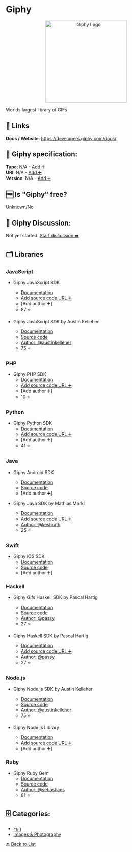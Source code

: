 # Giphy
<p align="center">
    <img width="256" src="https://raw.githubusercontent.com/apis-list/apis-list/main/apis/giphy/logo_256x256.png" alt="Giphy Logo"/>
</p>
Worlds largest library of GIFs

##  🔗 Links
**Docs / Website**: https://developers.giphy.com/docs/

## 🧬 Giphy specification:
**Type**: N/A - [Add ➕](https://github.com/apis-list/apis-list/edit/main/apis-list.yaml)  
**URI**: N/A - [Add ➕](https://github.com/apis-list/apis-list/edit/main/apis-list.yaml)  
**Version**: N/A - [Add ➕](https://github.com/apis-list/apis-list/edit/main/apis-list.yaml)

## 🆓 Is "Giphy" free?
Unknown/No  

## 💬 Giphy Discussion:
Not yet started. [Start discussion ➡️](https://github.com/apis-list/apis-list/discussions/new)

## 🗂️ Libraries
### JavaScript
- Giphy JavaScript SDK
    - [Documentation](https://github.com/Giphy/giphy-js-sdk-core)
    - [Add source code URL ➕]()
    - [Add author ➕]
    - 87 ⭐

- Giphy JavaScript SDK by Austin Kelleher
    - [Documentation](https://libraries.io/npm/giphy-api)
    - [Source code](https://github.com/austinkelleher/giphy-api)
    - [Author: @austinkelleher](https://github.com/austinkelleher)
    - 75 ⭐

### PHP
- Giphy PHP SDK
    - [Documentation](https://github.com/Giphy/giphy-php-client)
    - [Add source code URL ➕]()
    - [Add author ➕]
    - 10 ⭐

### Python
- Giphy Python SDK
    - [Documentation](https://github.com/Giphy/giphy-python-client)
    - [Add source code URL ➕]()
    - [Add author ➕]
    - 41 ⭐

### Java
- Giphy Android SDK 
    - [Documentation](https://developers.giphy.com/docs/sdk/#android)
    - [Source code](https://github.com/Giphy/giphy-android-sdk-core)
    - [Add author ➕]

- Giphy Java SDK by Mathias Markl
    - [Documentation](https://github.com/keshrath/Giphy4J)
    - [Add source code URL ➕]()
    - [Author: @keshrath](https://github.com/keshrath)
    - 25 ⭐

### Swift
- Giphy iOS SDK 
    - [Documentation](https://developers.giphy.com/docs/sdk#ios)
    - [Source code](https://github.com/Giphy/giphy-ios-sdk-core)
    - [Add author ➕]

### Haskell
- Giphy Gifs Haskell SDK by Pascal Hartig 
    - [Documentation](https://www.stackage.org/nightly-2016-10-24/package/giphy-api-0.5.0.0)
    - [Source code](https://github.com/passy/giphy-api#readme)
    - [Author: @passy](https://github.com/passy)
    - 27 ⭐

- Giphy Haskell SDK by Pascal Hartig
    - [Documentation](https://github.com/passy/giphy-api)
    - [Add source code URL ➕]()
    - [Author: @passy](https://github.com/passy)
    - 27 ⭐

### Node.js
- Giphy Node.js SDK by Austin Kelleher
    - [Documentation](https://www.npmjs.com/package/giphy-api)
    - [Source code](https://github.com/austinkelleher/giphy-api)
    - [Author: @austinkelleher](https://github.com/austinkelleher)
    - 75 ⭐

- Giphy Node.js Library
    - [Documentation](https://www.npmjs.com/package/apigiphy)
    - [Add source code URL ➕]()
    - [Add author ➕]

### Ruby
- Giphy Ruby Gem
    - [Documentation](http://giphy.com/labs)
    - [Source code](https://github.com/sebasoga/giphy)
    - [Author: @sebastians](https://github.com/sebastians)
    - 81 ⭐


## 🗄️ Categories:
- [Fun](https://github.com/apis-list/apis-list#fun-)
- [Images & Photography](https://github.com/apis-list/apis-list#images--photography-)

🔙  [Back to List](https://github.com/apis-list/apis-list)
